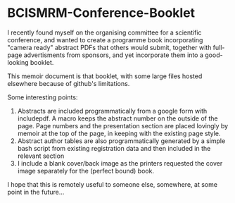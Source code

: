 # BCISMRM-Conference-Booklet

I recently found myself on the organising committee for a scientific conference, and wanted to create a programme book incorporating "camera ready" abstract PDFs that others would submit, together with full-page advertisments from sponsors, and yet incorporate them into a good-looking booklet. 

This memoir document is that booklet, with some large files hosted elsewhere because of github's limitations. 

Some interesting points: 
1. Abstracts are included programmatically from a google form with includepdf. A macro keeps the abstract number on the outside of the page. Page numbers and the presentation section are placed lovingly by memoir at the top of the page, in keeping with the existing page style. 
2. Abstract author tables are also programmatically generated by a simple bash script from existing registration data and then included in the relevant section
3. I include a blank cover/back image as the printers requested the cover image separately for the (perfect bound) book. 


I hope that this is remotely useful to someone else, somewhere, at some point in the future...

